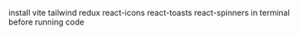 
install 
vite
tailwind
redux
react-icons
react-toasts
react-spinners
in terminal
before running code
